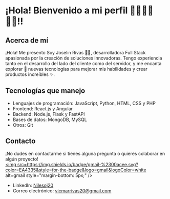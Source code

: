 # ¡Hola! Bienvenido a mi perfil 👋🏽👋🏽👋🏽!! 

## Acerca de mí
¡Hola! Me presento Soy Joselin Rivas 👋🏽, desarrolladora Full Stack apasionada por la creación de soluciones innovadoras. Tengo experiencia tanto en el desarrollo del lado del cliente como del servidor, y me encanta explorar 📔 nuevas tecnologías para mejorar mis habilidades y crear productos increíbles ✨.

## Tecnologías que manejo
- Lenguajes de programación: JavaScript, Python, HTML, CSS y PHP
- Frontend: React.js y Angular
- Backend: Node.js, Flask y FastAPI
- Bases de datos: MongoDB, MySQL
- Otros: Git

## Contacto
¡No dudes en contactarme si tienes alguna pregunta o quieres colaborar en algún proyecto!
</br>
<a href="vicmarrivas20@gmail.com" target="_blank">
<img src=https://img.shields.io/badge/gmail-%2300acee.svg?color=EA4335&style=for-the-badge&logo=gmail&logoColor=white alt=gmail style="margin-bottom: 5px;" />
</br>
- LinkedIn: [Nilesoj20]([enlace](https://www.instagram.com/joselin.rivas.50/?hl=es))
- Correo electrónico: [vicmarrivas20@gmail.com](vicmarrivas20@gmail.com)

